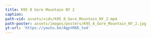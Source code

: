 ```yaml
---
title: K95 8 Gore Mountain NY 2
caption:
path-vid: assets/vids/K95_8_Gore_Mountain_NY_2.mp4
path-poster: assets/images/posters/K95_8_Gore_Mountain_NY_2.jpg
yt-url: 'https://youtu.be/AgptRKD_to4'
---
```


